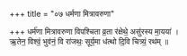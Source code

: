 +++
title = "०७ धर्मणा मित्रावरुणा"

+++
धर्म॑णा मित्रावरुणा विपश्चिता व्र॒ता र॑क्षेथे॒ असु॑रस्य मा॒यया॑ ।  
ऋ॒तेन॒ विश्वं॒ भुव॑नं॒ वि रा॑जथः॒ सूर्य॒मा ध॑त्थो दि॒वि चित्र्यं॒ रथ॑म् ॥